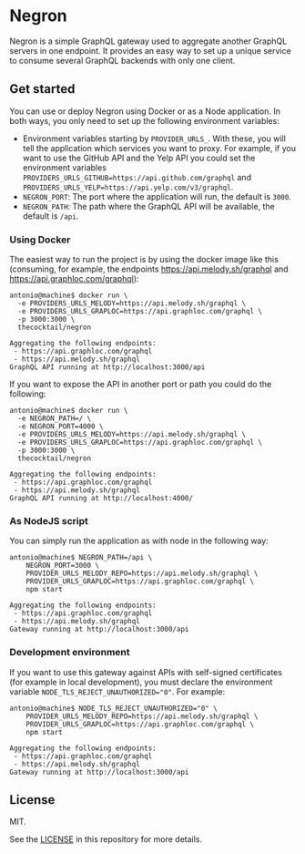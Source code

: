 # Negron

Negron is a simple GraphQL gateway used to aggregate another GraphQL servers in one endpoint. It provides an easy way to set up a unique service to consume several GraphQL backends with only one client.

## Get started

You can use or deploy Negron using Docker or as a Node application.
In both ways, you only need to set up the following environment variables:

- Environment variables starting by `PROVIDER_URLS_`. With these, you will tell the application which services you want to proxy. For example, if you want to use the GitHub API and the Yelp API you could set the environment variables `PROVIDERS_URLS_GITHUB=https://api.github.com/graphql` and `PROVIDERS_URLS_YELP=https://api.yelp.com/v3/graphql`.
- `NEGRON_PORT`: The port where the application will run, the default is `3000`.
- `NEGRON_PATH`: The path where the GraphQL API will be available, the default is `/api`.

### Using Docker

The easiest way to run the project is by using the docker image like this (consuming, for example, the endpoints https://api.melody.sh/graphql and https://api.graphloc.com/graphql):

```console
antonio@machine$ docker run \
  -e PROVIDERS_URLS_MELODY=https://api.melody.sh/graphql \
  -e PROVIDERS_URLS_GRAPLOC=https://api.graphloc.com/graphql \
  -p 3000:3000 \
  thecocktail/negron

Aggregating the following endpoints:
 - https://api.graphloc.com/graphql
 - https://api.melody.sh/graphql
GraphQL API running at http://localhost:3000/api
```

If you want to expose the API in another port or path you could do the following:

```console
antonio@machine$ docker run \
  -e NEGRON_PATH=/ \
  -e NEGRON_PORT=4000 \
  -e PROVIDERS_URLS_MELODY=https://api.melody.sh/graphql \
  -e PROVIDERS_URLS_GRAPLOC=https://api.graphloc.com/graphql \
  -p 3000:3000 \
  thecocktail/negron

Aggregating the following endpoints:
 - https://api.graphloc.com/graphql
 - https://api.melody.sh/graphql
GraphQL API running at http://localhost:4000/
```

### As NodeJS script

You can simply run the application as with node in the following way:

```console
antonio@machine$ NEGRON_PATH=/api \
    NEGRON_PORT=3000 \
    PROVIDER_URLS_MELODY_REPO=https://api.melody.sh/graphql \
    PROVIDER_URLS_GRAPLOC=https://api.graphloc.com/graphql \
    npm start

Aggregating the following endpoints:
 - https://api.graphloc.com/graphql
 - https://api.melody.sh/graphql
Gateway running at http://localhost:3000/api
```

### Development environment

If you want to use this gateway against APIs with self-signed certificates (for example in local development), you must declare the environment variable `NODE_TLS_REJECT_UNAUTHORIZED="0"`. For example:

```console
antonio@machine$ NODE_TLS_REJECT_UNAUTHORIZED="0" \
    PROVIDER_URLS_MELODY_REPO=https://api.melody.sh/graphql \
    PROVIDER_URLS_GRAPLOC=https://api.graphloc.com/graphql \
    npm start

Aggregating the following endpoints:
 - https://api.graphloc.com/graphql
 - https://api.melody.sh/graphql
Gateway running at http://localhost:3000/api
```

## License

MIT.

See the [LICENSE](LICENSE) in this repository for more details.